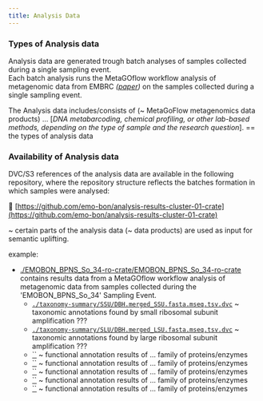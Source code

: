```yaml
---
title: Analysis Data
---
```


### Types of Analysis data 
Analysis data are generated trough batch analyses of samples collected during a single sampling event.  
Each batch analysis runs the MetaGOflow workflow analysis of metagenomic data from EMBRC *([paper](https://academic.oup.com/gigascience/article/doi/10.1093/gigascience/giad078/7321054))* on the samples collected during a single sampling event.  

The Analysis data includes/consists of (~ MetaGoFlow metagenomics data products) ...  [*DNA metabarcoding, chemical profiling, or other lab-based methods, depending on the type of sample and the research question*].
== the types of analysis data

### Availability of Analysis data

DVC/S3 references of the analysis data are available in the following repository, where the repository structure reflects the batches formation in which samples were analysed:

🔗 [https://github.com/emo-bon/analysis-results-cluster-01-crate](https://github.com/emo-bon/analysis-results-cluster-01-crate)

~ certain parts of the analysis data (~ data products) are used as input for semantic uplifting.

example:  
- [./EMOBON_BPNS_So_34-ro-crate/EMOBON_BPNS_So_34-ro-crate](https://github.com/emo-bon/EMOBON_BPNS_So_34-ro-crate/blob/main/EMOBON_BPNS_So_34-ro-crate)  
contains results data from a MetaGOflow workflow analysis of metagenomic data from samples collected during the 'EMOBON_BPNS_So_34' Sampling Event.
  - [`./taxonomy-summary/SSU/DBH.merged_SSU.fasta.mseq.tsv.dvc`](https://github.com/emo-bon/analysis-results-cluster-01-crate/blob/main/EMOBON_BPNS_So_34-ro-crate/taxonomy-summary/SSU/DBH.merged_SSU.fasta.mseq.tsv.dvc) ~ taxonomic annotations found by small ribosomal subunit amplification ???
  - [`./taxonomy-summary/SLU/DBH.merged_LSU.fasta.mseq.tsv.dvc`](https://github.com/emo-bon/analysis-results-cluster-01-crate/blob/main/EMOBON_BPNS_So_34-ro-crate/taxonomy-summary/LSU/DBH.merged_LSU.fasta.mseq.tsv.dvc) ~ taxonomic annotations found by large ribosomal subunit amplification ???
  - [``]() ~ functional annotation results of ... family of proteins/enzymes
  - [``]() ~ functional annotation results of ... family of proteins/enzymes
  - [``]() ~ functional annotation results of ... family of proteins/enzymes
  - [``]() ~ functional annotation results of ... family of proteins/enzymes
  - [``]() ~ functional annotation results of ... family of proteins/enzymes

